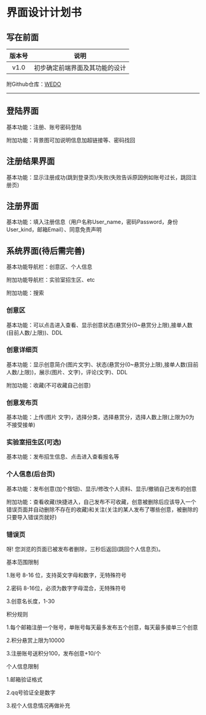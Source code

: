 # 界面设计计划书

## 写在前面

| 版本号 |              说明              |
| :----: | :----------------------------: |
|  v1.0  | 初步确定前端界面及其功能的设计 |

附Github仓库：[WEDO](https://github.com/mio4/V1-Bug)

------

## 登陆界面

基本功能：注册、账号密码登陆

附加功能：背景图可加说明信息加超链接等、密码找回

## 注册结果界面

基本功能：显示注册成功(跳到登录页)/失败(失败告诉原因例如账号过长，跳回注册页)

## 注册界面

基本功能：填入注册信息（用户名称User_name，密码Password，身份User_kind，邮箱Email）、同意免责声明

## 系统界面(待后需完善)

基本功能导航栏：创意区、个人信息

附加功能导航栏：实验室招生区、etc

附加功能：搜索

### 创意区

基本功能：可以点击进入查看、显示创意状态(悬赏分(0~悬赏分上限),接单人数(目前人数/上限))、DDL

### 创意详细页

基本功能：显示创意简介(图片文字)、状态(悬赏分(0~悬赏分上限),接单人数(目前人数/上限))，展示(图片、文字)，评论(文字)、DDL

附加功能：收藏(不可收藏自己创意)

### 创意发布页

基本功能：上传(图片 文字)，选择分类，选择悬赏分，选择人数上限(上限为0为不接受接单)

### 实验室招生区(可选)

基本功能：发布招生信息、点击进入查看报名等

### 个人信息(后台页)

基本功能：发布创意(加个按钮)、显示/修改个人资料、显示/撤销自己发布的创意

附加功能：查看收藏(快捷进入，自己发布不可收藏，创意被删除后应该导入一个错误页面并自动删除不存在的收藏)和关注(关注的某人发布了哪些创意，被删除的只要导入错误页就好)

### 错误页

呀! 您浏览的页面已被发布者删除，三秒后返回(跳回个人信息页)。



基本范围限制

1.账号 8-16 位，支持英文字母和数字，无特殊符号

2.密码 8-16位，必须为数字字母混合，无特殊符号

3.创意名长度，1-30



积分规则

1.每个邮箱注册一个账号，单账号每天最多发布五个创意，每天最多接单三个创意

2.积分悬赏上限为10000

3.注册账号送积分100，发布创意+10/个



个人信息限制

1.邮箱验证格式

2.qq号验证全是数字

3.视个人信息情况再做补充

